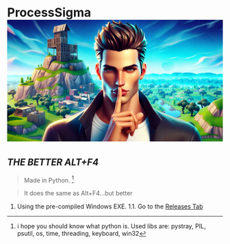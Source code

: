 # **ProcessSigma ![*normally the icon but not here idk why*](https://github.com/NoOneIsHereFr/ProcessSigma/blob/main/sigmaprc.jpeg?raw=true)**
*THE BETTER ALT+F4*
----------------------------------------------
> Made in Python. [^1]

> It does the same as Alt+F4...but better

1. Using the pre-compiled Windows EXE.
1.1. Go to the [Releases Tab](https://www.example.com)


[^1]: i hope you should know what python is. Used libs are: pystray, PIL, psutil, os, time, threading, keyboard, win32
